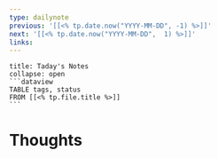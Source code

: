 ```yaml
---
type: dailynote
previous: '[[<% tp.date.now("YYYY-MM-DD", -1) %>]]'
next: '[[<% tp.date.now("YYYY-MM-DD",  1) %>]]'
links:
---
```

````ad-example
title: Taday's Notes
collapse: open
```dataview
TABLE tags, status
FROM [[<% tp.file.title %>]]
```
````

# Thoughts
